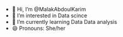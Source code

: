 - 👋 Hi, I’m @MalakAbdoulKarim
- 👀 I’m interested in Data scince 
- 🌱 I’m currently learning Data Data analysis
- 😄 Pronouns: She/her

<!---
MalakAbdoulKarim/MalakAbdoulKarim is a ✨ special ✨ repository because its `README.md` (this file) appears on your GitHub profile.
You can click the Preview link to take a look at your changes.
--->
